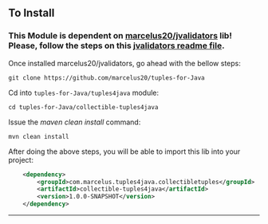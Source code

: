 ## To Install

### This Module is dependent on [marcelus20/jvalidators](https://github.com/marcelus20/jvalidators) lib! Please, follow the steps on this [jvalidators readme file](https://github.com/marcelus20/jvalidators#readme).

Once installed marcelus20/jvalidators, go ahead with the bellow steps: 
```shell
git clone https://github.com/marcelus20/tuples-for-Java
```
Cd into ```tuples-for-Java/tuples4java``` module:
```shell
cd tuples-for-Java/collectible-tuples4java
```

Issue the *maven clean install* command:
```shell
mvn clean install
```

After doing the above steps, you will be able to import this lib into your project:
```xml
    <dependency>
        <groupId>com.marcelus.tuples4java.collectibletuples</groupId>
        <artifactId>collectible-tuples4java</artifactId>
        <version>1.0.0-SNAPSHOT</version>
    </dependency>
```

---
